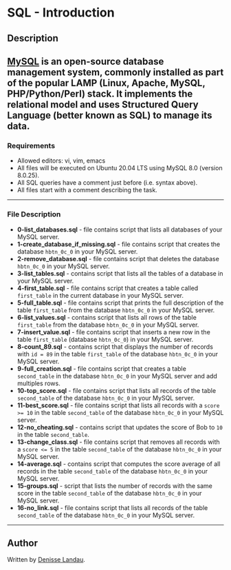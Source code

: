 # SQL - Introduction

## Description

[MySQL](https://www.digitalocean.com/community/tutorials/how-to-install-mysql-on-ubuntu-20-04) is an open-source database management system, commonly installed as part of the popular LAMP (Linux, Apache, MySQL, PHP/Python/Perl) stack. It implements the relational model and uses Structured Query Language (better known as SQL) to manage its data.
---

### Requirements

- Allowed editors: vi, vim, emacs
- All files will be executed on Ubuntu 20.04 LTS using MySQL 8.0 (version 8.0.25).
- All SQL queries have a comment just before (i.e. syntax above).
- All files start with a comment describing the task.
---

### File Description

- **0-list_databases.sql** - file contains script that lists all databases of your MySQL server.
- **1-create_database_if_missing.sql** - file contains script that creates the database ``hbtn_0c_0`` in your MySQL server.
- **2-remove_database.sql** - file contains script that deletes the database ``hbtn_0c_0`` in your MySQL server.
- **3-list_tables.sql** - contains script that lists all the tables of a database in your MySQL server.
- **4-first_table.sql** - file contains script that creates a table called ``first_table`` in the current database in your MySQL server.
- **5-full_table.sql**  - file contains script that prints the full description of the table ``first_table`` from the database ``hbtn_0c_0`` in your MySQL server.
- **6-list_values.sql** -  contains script that lists all rows of the table ``first_table`` from the database ``hbtn_0c_0`` in your MySQL server.
- **7-insert_value.sql** - file contains script that inserts a new row in the table ``first_table`` (database ``hbtn_0c_0``) in your MySQL server.
- **8-count_89.sql** - contains script that displays the number of records with ``id = 89`` in the table ``first_table`` of the database ``hbtn_0c_0`` in your MySQL server.
- **9-full_creation.sql** - file contains script that creates a table ``second_table`` in the database `hbtn_0c_0` in your MySQL server and add multiples rows.
- **10-top_score.sql** - file contains script that lists all records of the table ``second_table`` of the database ``hbtn_0c_0`` in your MySQL server.
- **11-best_score.sql** - file contains script that lists all records with a ``score >= 10`` in the table ``second_table`` of the database ``hbtn_0c_0`` in your MySQL server.
- **12-no_cheating.sql** - contains script that updates the score of Bob to ``10`` in the table ``second_table``.
- **13-change_class.sql** - file contains script that removes all records with a ``score <= 5`` in the table ``second_table`` of the database ``hbtn_0c_0`` in your MySQL server.
- **14-average.sql** - contains script that computes the score average of all records in the table ``second_table`` of the database ``hbtn_0c_0`` in your MySQL server.
- **15-groups.sql** - script that lists the number of records with the same score in the table ``second_table`` of the database ``hbtn_0c_0`` in your MySQL server.
- **16-no_link.sql** - file contains script that lists all records of the table ``second_table`` of the database ``hbtn_0c_0`` in your MySQL server.
---

## Author

Written by [Denisse Landau](https://www.linkedin.com/in/denisselandau/ "Denisse Landau").